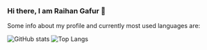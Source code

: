 ### Hi there, I am Raihan Gafur 👋

Some info about my profile and currently most used languages are:

![GitHub stats](https://github-readme-stats.vercel.app/api?username=raihanthecooldude&show_icons=true&theme=tokyonight&count_private=true) 
![Top Langs](https://github-readme-stats.vercel.app/api/top-langs/?username=raihanthecooldude&layout=compact&theme=radical&langs_count=5&exclude_repo=JavaPackageLibrary)


<!--
**raihanthecooldude/raihanthecooldude** is a ✨ _special_ ✨ repository because its `README.md` (this file) appears on your GitHub profile.

Here are some ideas to get you started:

- 🔭 I’m currently working on ...
- 🌱 I’m currently learning ...
- 👯 I’m looking to collaborate on ...
- 🤔 I’m looking for help with ...
- 💬 Ask me about ...
- 📫 How to reach me: ...
- 😄 Pronouns: ...
- ⚡ Fun fact: ...
-->
